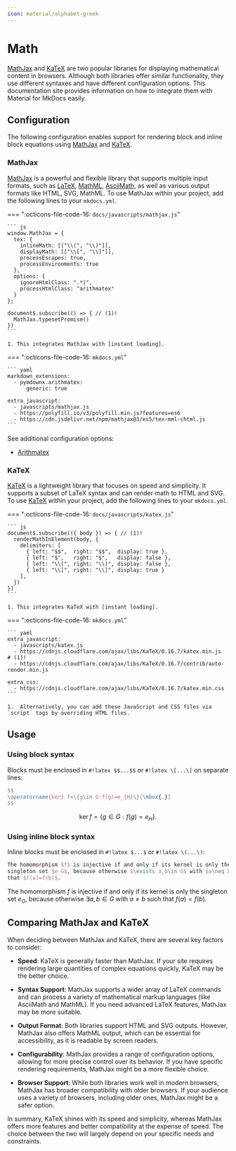 ```yaml
---
icon: material/alphabet-greek
---
```


# Math

[MathJax] and [KaTeX] are two popular libraries for displaying 
mathematical content in browsers. Although both libraries offer similar 
functionality, they use different syntaxes and have different configuration 
options. This documentation site provides information on how to integrate them 
with Material for MkDocs easily.

  [MathJax]: https://www.mathjax.org/
  [LaTeX]: https://en.wikibooks.org/wiki/LaTeX/Mathematics
  [MathML]: https://en.wikipedia.org/wiki/MathML
  [AsciiMath]: http://asciimath.org/
  [KaTeX]: https://katex.org/


## Configuration

The following configuration enables support for rendering block and 
inline block equations using [MathJax] and [KaTeX].

### MathJax

[MathJax] is a powerful and flexible library that supports multiple input formats, 
such as [LaTeX], [MathML], [AsciiMath], as well as various output formats like 
HTML, SVG, MathML. To use MathJax within your project, add the following lines 
to your `mkdocs.yml`.

=== ":octicons-file-code-16: `docs/javascripts/mathjax.js`"

    ``` js
    window.MathJax = {
      tex: {
        inlineMath: [["\\(", "\\)"]],
        displayMath: [["\\[", "\\]"]],
        processEscapes: true,
        processEnvironments: true
      },
      options: {
        ignoreHtmlClass: ".*|",
        processHtmlClass: "arithmatex"
      }
    };

    document$.subscribe(() => { // (1)!
      MathJax.typesetPromise()
    })
    ```

    1. This integrates MathJax with [instant loading].

=== ":octicons-file-code-16: `mkdocs.yml`"

    ``` yaml
    markdown_extensions:
      - pymdownx.arithmatex:
          generic: true

    extra_javascript:
      - javascripts/mathjax.js
      - https://polyfill.io/v3/polyfill.min.js?features=es6
      - https://cdn.jsdelivr.net/npm/mathjax@3/es5/tex-mml-chtml.js
    ```

See additional configuration options:

- [Arithmatex]

  [Arithmatex]: ../setup/extensions/python-markdown-extensions.md#arithmatex
  [instant loading]: ../setup/setting-up-navigation.md#instant-loading


### KaTeX

[KaTeX] is a lightweight library that focuses on speed and simplicity. It 
supports a subset of LaTeX syntax and can render math to HTML and SVG. To use 
[KaTeX] within your project, add the following lines to your `mkdocs.yml`.

=== ":octicons-file-code-16: `docs/javascripts/katex.js`"

    ``` js
    document$.subscribe(({ body }) => { // (1)!
      renderMathInElement(body, {
        delimiters: [
          { left: "$$",  right: "$$",  display: true },
          { left: "$",   right: "$",   display: false },
          { left: "\\(", right: "\\)", display: false },
          { left: "\\[", right: "\\]", display: true }
        ],
      })
    })
    ```

    1. This integrates KaTeX with [instant loading].

=== ":octicons-file-code-16: `mkdocs.yml`"

    ``` yaml
    extra_javascript:
      - javascripts/katex.js 
      - https://cdnjs.cloudflare.com/ajax/libs/KaTeX/0.16.7/katex.min.js  # (1)!
      - https://cdnjs.cloudflare.com/ajax/libs/KaTeX/0.16.7/contrib/auto-render.min.js
    
    extra_css:
      - https://cdnjs.cloudflare.com/ajax/libs/KaTeX/0.16.7/katex.min.css
    ```

    1.  Alternatively, you can add these JavaScript and CSS files via `script` tags by overriding HTML files.


<script src="https://polyfill.io/v3/polyfill.min.js?features=es6"></script>
<script id="MathJax-script" async src="https://cdn.jsdelivr.net/npm/mathjax@3/es5/tex-mml-chtml.js"></script>
<script>
  window.MathJax = {
    tex: {
      inlineMath: [["\\(", "\\)"]],
      displayMath: [["\\[", "\\]"]],
      processEscapes: true,
      processEnvironments: true
    },
    options: {
      ignoreHtmlClass: ".*|",
      processHtmlClass: "arithmatex"
    }
  };
</script>


## Usage

### Using block syntax

Blocks must be enclosed in `#!latex $$...$$` or `#!latex \[...\]` on separate
lines:

``` latex title="block syntax"
$$
\operatorname{ker} f=\{g\in G:f(g)=e_{H}\}{\mbox{.}}
$$
```

<div class="result" markdown>

$$
\operatorname{ker} f=\{g\in G:f(g)=e_{H}\}{\mbox{.}}
$$

</div>

### Using inline block syntax

Inline blocks must be enclosed in `#!latex $...$` or `#!latex \(...\)`:

``` latex title="inline syntax"
The homomorphism $f$ is injective if and only if its kernel is only the 
singleton set $e_G$, because otherwise $\exists a,b\in G$ with $a\neq b$ such 
that $f(a)=f(b)$.
```

<div class="result" markdown>

The homomorphism $f$ is injective if and only if its kernel is only the 
singleton set $e_G$, because otherwise $\exists a,b\in G$ with $a\neq b$ such 
that $f(a)=f(b)$.

</div>


## Comparing MathJax and KaTeX

When deciding between MathJax and KaTeX, there are several key factors to 
consider:

- __Speed__: KaTeX is generally faster than MathJax. If your site requires rendering large 
quantities of complex equations quickly, KaTeX may be the better choice.

- __Syntax Support__: MathJax supports a wider array of LaTeX commands and can 
process a variety of mathematical markup languages (like AsciiMath and MathML). 
If you need advanced LaTeX features, MathJax may be more suitable.

- __Output Format__: Both libraries support HTML and SVG outputs. However, 
MathJax also offers MathML output, which can be essential for accessibility, as 
it is readable by screen readers.

- __Configurability__: MathJax provides a range of configuration options, 
allowing for more precise control over its behavior. If you have specific 
rendering requirements, MathJax might be a more flexible choice.

- __Browser Support__: While both libraries work well in modern browsers, 
MathJax has broader compatibility with older browsers. If your audience uses a 
variety of browsers, including older ones, MathJax might be a safer option.

In summary, KaTeX shines with its speed and simplicity, whereas MathJax offers 
more features and better compatibility at the expense of speed. The choice 
between the two will largely depend on your specific needs and constraints.